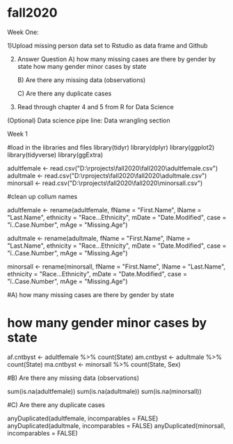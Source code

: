 # fall2020

Week One:

1)Upload missing person data set to Rstudio as data frame and Github

2) Answer Question
	A) how many missing cases are there by gender by state
		how many gender minor cases by state

	B) Are there any missing data (observations)

	C) Are there any duplicate cases

3) Read through chapter 4 and 5 from R for Data Science

(Optional) Data science pipe line: Data wrangling section

Week 1


#load in the libraries and files
library(tidyr)
library(dplyr)
library(ggplot2)
library(tidyverse)
library(ggExtra)

adultfemale <- read.csv("D:\\rprojects\\fall2020\\fall2020\\adultfemale.csv")
adultmale <- read.csv("D:\\rprojects\\fall2020\\fall2020\\adultmale.csv")
minorsall <- read.csv("D:\\rprojects\\fall2020\\fall2020\\minorsall.csv")

#clean up collum names

adultfemale <- rename(adultfemale, fName = "First.Name", lName = "Last.Name", ethnicity = "Race...Ethnicity", mDate = "Date.Modified", case = "ï..Case.Number", mAge = "Missing.Age")

adultmale <- rename(adultmale, fName = "First.Name", lName = "Last.Name", ethnicity = "Race...Ethnicity", mDate = "Date.Modified", case = "ï..Case.Number", mAge = "Missing.Age")

minorsall <- rename(minorsall, fName = "First.Name", lName = "Last.Name", ethnicity = "Race...Ethnicity", mDate = "Date.Modified", case = "ï..Case.Number", mAge = "Missing.Age")

#A) how many missing cases are there by gender by state
#   how many gender minor cases by state 

af.cntbyst <- adultfemale %>% count(State)
am.cntbyst <- adultmale %>% count(State)
ma.cntbyst <- minorsall %>% count(State, Sex)


#B) Are there any missing data (observations)

sum(is.na(adultfemale))
sum(is.na(adultmale))
sum(is.na(minorsall))

#C) Are there any duplicate cases

anyDuplicated(adultfemale, incomparables = FALSE)
anyDuplicated(adultmale, incomparables = FALSE)
anyDuplicated(minorsall, incomparables = FALSE)